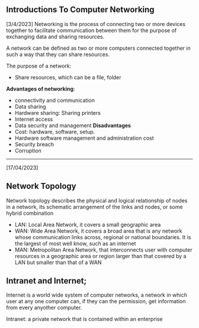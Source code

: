 ## Introductions To Computer Networking
[3/4/2023]
Networking is the process of connecting two or more devices together to facilitate communication between them for the purpose of exchanging data and sharing resources. 

A network can be defined as two or more computers connected together in such a way that they can share resources.

The purpose of a network:
- Share resources, which can be a file, folder

**Advantages of networking**:
- connectivity and communication
- Data sharing
- Hardware sharing: Sharing printers
- Internet access
- Data security and management
**Disadvantages**
- Cost: hardware, software, setup.
- Hardware software management and administration cost
- Security breach 
- Corruption

---
[17/04/2023]
## Network Topology

Network topology describes the physical and logical relationship of nodes in a network, its schematic arrangement of the links and nodes, or some hybrid combination

- LAN: Local Area Network, it covers a small geographic area
- WAN: Wide Area Network, it covers a broad area that is any network whose communication links across, regional or national boundaries. It is the largest of most well know, such as an internet
- MAN: Metropolitan Area Network, that interconnects user with computer resources in a geographic area or region larger than that covered by a LAN but smaller than that of a WAN

## Intranet and Internet;
Internet is a world wide system of computer networks, a network in which user at any one computer can, if they can the permission, get information from every anyother computer.  

Intranet: a private network that is contained within an enterprise

